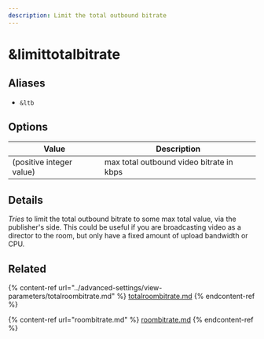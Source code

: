 ```yaml
---
description: Limit the total outbound bitrate
---
```


# \&limittotalbitrate

## Aliases

* `&ltb`

## Options

| Value                    | Description                              |
| ------------------------ | ---------------------------------------- |
| (positive integer value) | max total outbound video bitrate in kbps |

## Details

_Tries_ to limit the total outbound bitrate to some max total value, via the publisher's side. This could be useful if you are broadcasting video as a director to the room, but only have a fixed amount of upload bandwidth or CPU.

## Related

{% content-ref url="../advanced-settings/view-parameters/totalroombitrate.md" %}
[totalroombitrate.md](../advanced-settings/view-parameters/totalroombitrate.md)
{% endcontent-ref %}

{% content-ref url="roombitrate.md" %}
[roombitrate.md](roombitrate.md)
{% endcontent-ref %}
